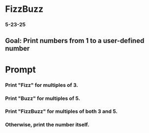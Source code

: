# FizzBuzz

### 5-23-25

## Goal: Print numbers from 1 to a user-defined number

# Prompt

### Print "Fizz" for multiples of 3.

### Print "Buzz" for multiples of 5.

### Print "FizzBuzz" for multiples of both 3 and 5.

### Otherwise, print the number itself.